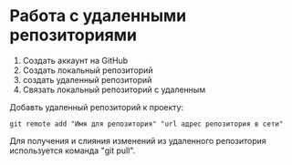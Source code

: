 # Работа с удаленными репозиториями

1. Создать аккаунт на GitHub
2.  Создать локальный репозиторий
3. создать удаленный репозиторий 
4. Связать локальный репозиторий с удаленным

Добавть удаленный репозиторий к проекту:
```
git remote add "Имя для репозитория" "url адрес репозитория в сети"
```
Для получения и слияния изменений из удаленного репозитория используется команда "git pull".
